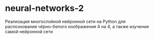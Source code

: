 # neural-networks-2
Реализация многослойной нейронной сети на Python для распознования чёрно-белого изображения 4 на 4, а также изучения самой нейронной сети
